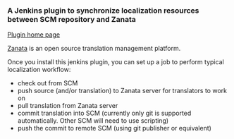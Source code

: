 ### A Jenkins plugin to synchronize localization resources between SCM repository and Zanata

[Plugin home page](https://wiki.jenkins-ci.org/display/JENKINS/Zanata+Plugin)
 
[Zanata](https://zanata.org) is an open source translation management platform. 

Once you install this jenkins plugin, you can set up a job to perform typical localization workflow:

- check out from SCM
- push source (and/or translation) to Zanata server for translators to work on
- pull translation from Zanata server
- commit translation into SCM (currently only git is supported automatically. Other SCM will need to use scripting)
- push the commit to remote SCM (using git publisher or equivalent)